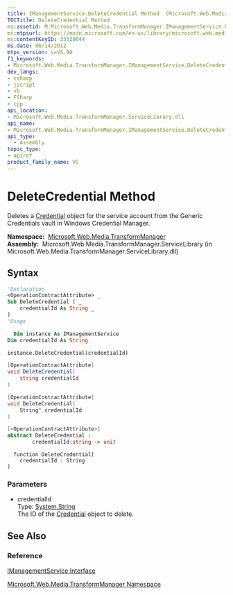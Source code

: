 ```yaml
---
title: IManagementService.DeleteCredential Method  (Microsoft.Web.Media.TransformManager)
TOCTitle: DeleteCredential Method
ms:assetid: M:Microsoft.Web.Media.TransformManager.IManagementService.DeleteCredential(System.String)
ms:mtpsurl: https://msdn.microsoft.com/en-us/library/microsoft.web.media.transformmanager.imanagementservice.deletecredential(v=VS.90)
ms:contentKeyID: 35520644
ms.date: 06/14/2012
mtps_version: v=VS.90
f1_keywords:
- Microsoft.Web.Media.TransformManager.IManagementService.DeleteCredential
dev_langs:
- csharp
- jscript
- vb
- FSharp
- cpp
api_location:
- Microsoft.Web.Media.TransformManager.ServiceLibrary.dll
api_name:
- Microsoft.Web.Media.TransformManager.IManagementService.DeleteCredential
api_type:
  - Assembly
topic_type:
- apiref
product_family_name: VS
---
```


# DeleteCredential Method

Deletes a [Credential](credential-class-microsoft-web-media-transformmanager.md) object for the service account from the Generic Credentials vault in Windows Credential Manager.

**Namespace:**  [Microsoft.Web.Media.TransformManager](microsoft-web-media-transformmanager-namespace.md)  
**Assembly:**  Microsoft.Web.Media.TransformManager.ServiceLibrary (in Microsoft.Web.Media.TransformManager.ServiceLibrary.dll)

## Syntax

```vb
'Declaration
<OperationContractAttribute> _
Sub DeleteCredential ( _
    credentialId As String _
)
'Usage

  Dim instance As IManagementService
Dim credentialId As String

instance.DeleteCredential(credentialId)
```

```csharp
[OperationContractAttribute]
void DeleteCredential(
    string credentialId
)
```

```cpp
[OperationContractAttribute]
void DeleteCredential(
    String^ credentialId
)
```

``` fsharp
[<OperationContractAttribute>]
abstract DeleteCredential : 
        credentialId:string -> unit 
```

```jscript
  function DeleteCredential(
    credentialId : String
)
```

### Parameters

  - credentialId  
    Type: [System.String](https://msdn.microsoft.com/library/s1wwdcbf)  
    The ID of the [Credential](credential-class-microsoft-web-media-transformmanager.md) object to delete.  

## See Also

### Reference

[IManagementService Interface](imanagementservice-interface-microsoft-web-media-transformmanager.md)

[Microsoft.Web.Media.TransformManager Namespace](microsoft-web-media-transformmanager-namespace.md)

